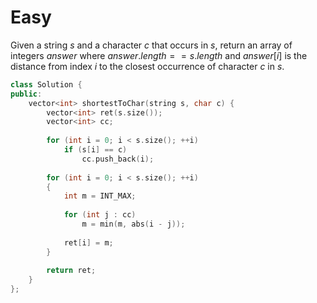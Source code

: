 # Easy

Given a string $s$ and a character $c$ that occurs in $s$, return an array of integers $answer$ where $answer.length == s.length$ and $answer[i]$ is the distance from index $i$ to the closest occurrence of character $c$ in $s$.

```cpp
class Solution {
public:
    vector<int> shortestToChar(string s, char c) {
        vector<int> ret(s.size());
        vector<int> cc;
        
        for (int i = 0; i < s.size(); ++i)
            if (s[i] == c)
                cc.push_back(i);
        
        for (int i = 0; i < s.size(); ++i)
        {
            int m = INT_MAX;
            
            for (int j : cc)
                m = min(m, abs(i - j));
            
            ret[i] = m;
        }
        
        return ret;
    }
};
```
